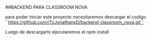 ##BACKEND PARA CLASSROOM NOVA 

para poder iniciar este proyecto necesitaremos descargar el codigo 
´´https://github.com/iTzJonathanxD/backend-classroom_nova.git´´

Luego de descargarlo ejecutaremos el 
npm install